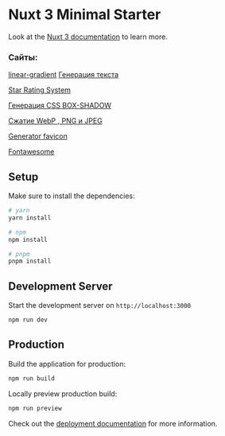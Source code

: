 # Nuxt 3 Minimal Starter

Look at the [Nuxt 3 documentation](https://nuxt.com/docs/getting-started/introduction) to learn more.

### Сайты:

[linear-gradient](https://cssgradient.io/)
[Генерация текста](https://ru.lipsum.com/feed)

[Star Rating System](https://codepen.io/meowwwls/pen/BzaWZg)

[Генерация CSS BOX-SHADOW](https://active-vision.ru/icon/box-shadow/)

[Сжатие WebP , PNG и JPEG](https://tinypng.com/)

[Generator favicon](https://realfavicongenerator.net/)

[Fontawesome](https://fontawesome.com/icons/)

## Setup

Make sure to install the dependencies:

```bash
# yarn
yarn install

# npm
npm install

# pnpm
pnpm install
```

## Development Server

Start the development server on `http://localhost:3000`

```bash
npm run dev
```

## Production

Build the application for production:

```bash
npm run build
```

Locally preview production build:

```bash
npm run preview
```

Check out the [deployment documentation](https://nuxt.com/docs/getting-started/deployment) for more information.
